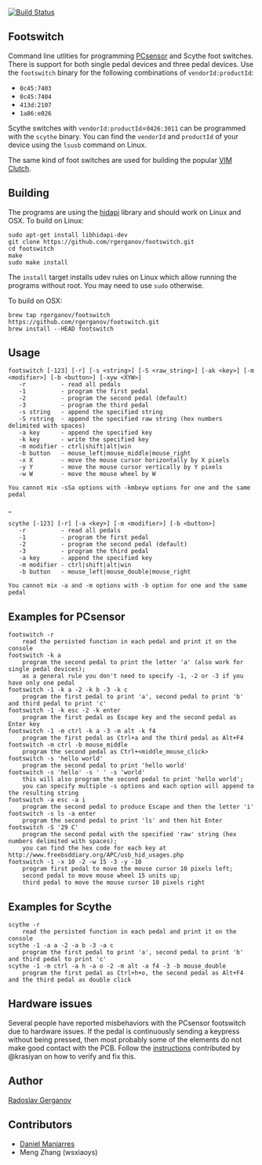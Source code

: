 [![Build Status](https://github.com/rgerganov/footswitch/workflows/CI/badge.svg)](https://github.com/rgerganov/footswitch/actions)

Footswitch
----------

Command line utlities for programming [PCsensor][1] and Scythe foot switches. There is support for both single pedal devices and three pedal devices. Use the `footswitch` binary for the following combinations of `vendorId:productId`:

 * `0c45:7403`
 * `0c45:7404`
 * `413d:2107`
 * `1a86:e026`

Scythe switches with `vendorId:productId`=`0426:3011` can be programmed with the `scythe` binary. You can find the `vendorId` and `productId` of your device using the `lsusb` command on Linux.

The same kind of foot switches are used for building the popular [VIM Clutch][2].

Building
--------

The programs are using the [hidapi][3] library and should work on Linux and OSX. To build on Linux:

    sudo apt-get install libhidapi-dev
    git clone https://github.com/rgerganov/footswitch.git
    cd footswitch
    make
    sudo make install

The `install` target installs udev rules on Linux which allow running the programs without root.
You may need to use `sudo` otherwise.

To build on OSX:

    brew tap rgerganov/footswitch https://github.com/rgerganov/footswitch.git
    brew install --HEAD footswitch

Usage
-----
    footswitch [-123] [-r] [-s <string>] [-S <raw_string>] [-ak <key>] [-m <modifier>] [-b <button>] [-xyw <XYW>]
       -r          - read all pedals
       -1          - program the first pedal
       -2          - program the second pedal (default)
       -3          - program the third pedal
       -s string   - append the specified string
       -S rstring  - append the specified raw string (hex numbers delimited with spaces)
       -a key      - append the specified key
       -k key      - write the specified key
       -m modifier - ctrl|shift|alt|win
       -b button   - mouse_left|mouse_middle|mouse_right
       -x X        - move the mouse cursor horizontally by X pixels
       -y Y        - move the mouse cursor vertically by Y pixels
       -w W        - move the mouse wheel by W

    You cannot mix -sSa options with -kmbxyw options for one and the same pedal
_

    scythe [-123] [-r] [-a <key>] [-m <modifier>] [-b <button>]
       -r          - read all pedals
       -1          - program the first pedal
       -2          - program the second pedal (default)
       -3          - program the third pedal
       -a key      - append the specified key
       -m modifier - ctrl|shift|alt|win
       -b button   - mouse_left|mouse_double|mouse_right

    You cannot mix -a and -m options with -b option for one and the same pedal

Examples for PCsensor
--------
    footswitch -r
        read the persisted function in each pedal and print it on the console
    footswitch -k a
        program the second pedal to print the letter 'a' (also work for single pedal devices);
        as a general rule you don't need to specify -1, -2 or -3 if you have only one pedal
    footswitch -1 -k a -2 -k b -3 -k c
        program the first pedal to print 'a', second pedal to print 'b' and third pedal to print 'c'
    footswitch -1 -k esc -2 -k enter
        program the first pedal as Escape key and the second pedal as Enter key
    footswitch -1 -m ctrl -k a -3 -m alt -k f4
        program the first pedal as Ctrl+a and the third pedal as Alt+F4
    footswitch -m ctrl -b mouse_middle
        program the second pedal as Ctrl+<middle_mouse_click>
    footswitch -s 'hello world'
        program the second pedal to print 'hello world'
    footswitch -s 'hello' -s ' ' -s 'world'
        this will also program the second pedal to print 'hello world';
        you can specify multiple -s options and each option will append to the resulting string
    footswitch -a esc -a i
        program the second pedal to produce Escape and then the letter 'i'
    footswitch -s ls -a enter
        program the second pedal to print 'ls' and then hit Enter
    footswitch -S '29 C'
        program the second pedal with the specified 'raw' string (hex numbers delimited with spaces);
        you can find the hex code for each key at http://www.freebsddiary.org/APC/usb_hid_usages.php
    footswitch -1 -x 10 -2 -w 15 -3 -y -10
        program first pedal to move the mouse cursor 10 pixels left;
        second pedal to move mouse wheel 15 units up;
        third pedal to move the mouse cursor 10 pixels right

Examples for Scythe
--------
    scythe -r
        read the persisted function in each pedal and print it on the console
    scythe -1 -a a -2 -a b -3 -a c
        program the first pedal to print 'a', second pedal to print 'b' and third pedal to print 'c'
    scythe -1 -m ctrl -a h -a o -2 -m alt -a f4 -3 -b mouse_double
        program the first pedal as Ctrl+h+o, the second pedal as Alt+F4 and the third pedal as double click

Hardware issues
--------
Several people have reported misbehaviors with the PCsensor footswitch due to hardware issues.
If the pedal is continuously sending a keypress without being pressed, then most probably some of
the elements do not make good contact with the PCB. Follow the [instructions][4] contributed by @krasiyan
on how to verify and fix this.

Author
-------
[Radoslav Gerganov](mailto:rgerganov@gmail.com)

Contributors
-------
* [Daniel Manjarres](mailto:danmanj@gmail.com)
* Meng Zhang (wsxiaoys)

[1]: http://www.pcsensor.com/index.php?_a=viewCat&catId=2
[2]: https://github.com/alevchuk/vim-clutch
[3]: http://www.signal11.us/oss/hidapi/
[4]: https://github.com/rgerganov/footswitch/issues/26#issuecomment-401429709
